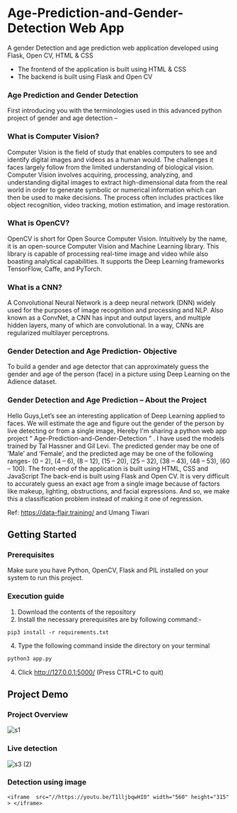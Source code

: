 # Age-Prediction-and-Gender-Detection Web App
A gender Detection  and age prediction web application developed using Flask, Open CV, HTML & CSS


* The frontend of the application is built using HTML & CSS
* The backend is built using Flask and Open CV

### Age Prediction and Gender Detection

First introducing you with the terminologies used in this advanced python project of gender and age detection –

### What is Computer Vision?
Computer Vision is the field of study that enables computers to see and identify digital images and videos as a human would. The challenges it faces largely follow from the limited understanding of biological vision. Computer Vision involves acquiring, processing, analyzing, and understanding digital images to extract high-dimensional data from the real world in order to generate symbolic or numerical information which can then be used to make decisions. The process often includes practices like object recognition, video tracking, motion estimation, and image restoration.

### What is OpenCV?
OpenCV is short for Open Source Computer Vision. Intuitively by the name, it is an open-source Computer Vision and Machine Learning library. This library is capable of processing real-time image and video while also boasting analytical capabilities. It supports the Deep Learning frameworks TensorFlow, Caffe, and PyTorch.

### What is a CNN?
A Convolutional Neural Network is a deep neural network (DNN) widely used for the purposes of image recognition and processing and NLP. Also known as a ConvNet, a CNN has input and output layers, and multiple hidden layers, many of which are convolutional. In a way, CNNs are regularized multilayer perceptrons.

### Gender  Detection and Age Prediction- Objective
To build a gender and age detector that can approximately guess the gender and age of the person (face) in a picture using Deep Learning on the Adience dataset.

### Gender  Detection and Age Prediction – About the Project
Hello Guys,Let’s see an interesting application of Deep Learning applied to faces. We will estimate the age and figure out the gender of the person by live detecting or  from a single image, Hereby  I'm sharing a python web app  project “ Age-Prediction-and-Gender-Detection ” . I have used the models trained by Tal Hassner and Gil Levi. The predicted gender may be one of ‘Male’ and ‘Female’, and the predicted age may be one of the following ranges- (0 – 2), (4 – 6), (8 – 12), (15 – 20), (25 – 32), (38 – 43), (48 – 53), (60 – 100). The front-end of the application is built using HTML, CSS and JavaScript The back-end is built using Flask and Open CV. It is very difficult to accurately guess an exact age from a single image because of factors like makeup, lighting, obstructions, and facial expressions. And so, we make this a classification problem instead of making it one of regression.

Ref: https://data-flair.training/ and Umang Tiwari

## Getting Started

### Prerequisites
Make sure you have Python, OpenCV, Flask and PIL installed on your system to run this project.

### Execution guide
1. Download the contents of the repository
2. Install the necessary prerequisites are by following command:-

```
pip3 install -r requirements.txt

```

4. Type the following command inside the directory on your terminal
  ```sh
  python3 app.py
  ```
  
4. Click http://127.0.0.1:5000/ (Press CTRL+C to quit)

## Project Demo

### Project Overview

![s1](https://user-images.githubusercontent.com/76810003/160344080-c08e4f55-c656-4690-89a4-9bad2ba86d54.gif)

### Live detection

![s3 (2)](https://user-images.githubusercontent.com/76810003/160345542-bbbb6195-03a5-4432-913a-8cd39058e544.gif)


### Detection using image
<!DOCTYPE html> 

<html>
  
<body>
  
    <iframe  src="//https://youtu.be/T1lljbqwHI0" width="560" height="315" > </iframe>
</body>
  
</html>









